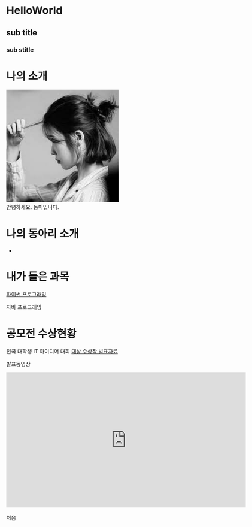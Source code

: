 # HelloWorld
## sub title
### sub stitle

# 나의 소개
<img src="1.jpg" width="300" height="300"/><br>
안녕하세요. 동미입니다.

# 나의 동아리 소개
-

# 내가 들은 과목
[파이썬 프로그래밍](http://www.python.org)

자바 프로그래밍

# 공모전 수상현황
전국 대학생 IT 아이디어 대회
[대상 수상작 발표자료](/presentation.pptx)

발표동영상
<iframe width="640" height="360" src="https://www.youtube.com/embed/t24C0DMcNMM" title="대학교에 돔구장이?!⚾ 매출 3조✨대기업이 재단인 동양미래대학교 대학탐방기🛴" frameborder="0" allow="accelerometer; autoplay; clipboard-write; encrypted-media; gyroscope; picture-in-picture; web-share" allowfullscreen></iframe>

처음
